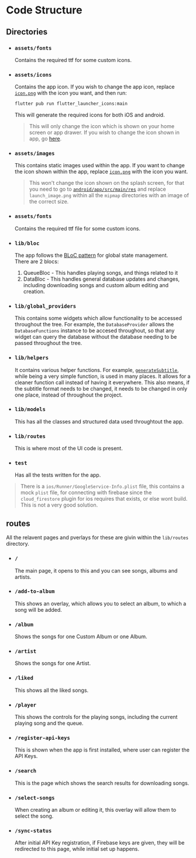 # Code Structure

## Directories

- ### `assets/fonts`

  Contains the required ttf for some custom icons.

- ### `assets/icons`

  Contains the app icon. If you wish to change the app icon, replace [`icon.png`](../assets/icons/icon.png) with the icon you want, and then run:

  ```sh
  flutter pub run flutter_launcher_icons:main
  ```

  This will generate the required icons for both iOS and android.

  > This will only change the icon which is shown on your home screen or app drawer. If you wish to change the icon shown in app, go [here](#assetsimages).

- ### `assets/images`

  This contains static images used within the app. If you want to change the icon shown within the app, replace [`icon.png`](../assets/images/icon.png) with the icon you want.

  > This won't change the icon shown on the splash screen, for that you need to go to [`android/app/src/main/res`](../android/app/src/main/res) and replace `launch_image.png` within all the `mipmap` directories with an image of the correct size.

- ### `assets/fonts`

  Contains the required ttf file for some custom icons.

- ### `lib/bloc`

  The app follows the [BLoC pattern](https://bloclibrary.dev/#/) for global state management. <br>
  There are 2 blocs:

  1. QueueBloc - This handles playing songs, and things related to it
  2. DataBloc - This handles general database updates and changes, including downloading songs and custom album editing and creation.

- ### `lib/global_providers`

  This contains some widgets which allow functionality to be accessed throughout the tree. For example, the `DatabaseProvider` allows the `DatabaseFunctions` instance to be accesed throughout, so that any widget can query the database without the database needing to be passed throughout the tree.

- ### `lib/helpers`

  It contains various helper functions. For example, [`generateSubtitle`](../lib/helpers/generateSubtitle.dart), while being a very simple function, is used in many places. It allows for a cleaner function call instead of having it everywhere. This also means, if the subtitle format needs to be changed, it needs to be changed in only one place, instead of throughout the project.

- ### `lib/models`

  This has all the classes and structured data used throughtout the app.

- ### `lib/routes`

  This is where most of the UI code is present.

- ### `test`

  Has all the tests written for the app.

> There is a `ios/Runner/GoogleService-Info.plist` file, this contains a mock `plist` file, for connecting with firebase since the `cloud_firestore` plugin for ios requires that exists, or else wont build. This is not a very good solution.

## routes

All the relavent pages and pverlays for these are givin within the `lib/routes` directory.

- ### `/`

  The main page, it opens to this and you can see songs, albums and artists.

- ### `/add-to-album`

  This shows an overlay, which allows you to select an album, to which a song will be added.

- ### `/album`

  Shows the songs for one Custom Album or one Album.

- ### `/artist`

  Shows the songs for one Artist.

- ### `/liked`

  This shows all the liked songs.

- ### `/player`

  This shows the controls for the playing songs, including the current playing song and the queue.

- ### `/register-api-keys`

  This is shown when the app is first installed, where user can register the API Keys.

- ### `/search`

  This is the page which shows the search results for downloading songs.

- ### `/select-songs`

  When creating an album or editing it, this overlay will allow them to select the song.

- ### `/sync-status`

  After initial API Key registration, if Firebase keys are given, they will be redirected to this page, while initial set up happens.
